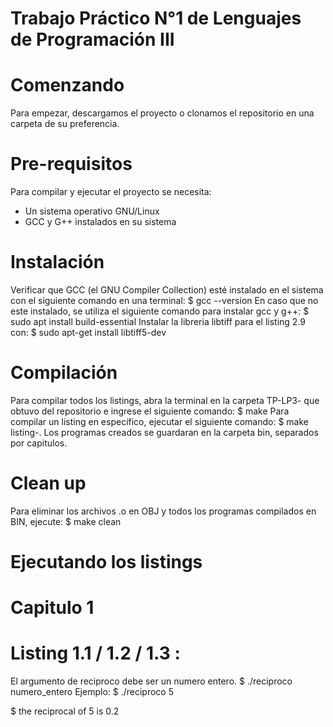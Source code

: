 # Trabajo Práctico N°1 de Lenguajes de Programación III

# Comenzando
Para empezar, descargamos el proyecto o clonamos el repositorio en una carpeta de su preferencia.

# Pre-requisitos
Para compilar y ejecutar el proyecto se necesita:
- Un sistema operativo GNU/Linux
- GCC y G++ instalados en su sistema

# Instalación 
Verificar que GCC (el GNU Compiler Collection) esté instalado en el sistema con el siguiente comando en una terminal:
$ gcc --version
En caso que no este instalado, se utiliza el siguiente comando para instalar gcc y g++:
$ sudo apt install build-essential
Instalar la libreria libtiff para el listing 2.9 con:
$ sudo apt-get install libtiff5-dev

# Compilación
Para compilar todos los listings, abra la terminal en la carpeta TP-LP3- que obtuvo del repositorio e ingrese el siguiente comando:
$ make
Para compilar un listing en específico, ejecutar el siguiente comando:
$ make listing-<numero del capitulo>.<numero de listing>
Los programas creados se guardaran en la carpeta bin, separados por capitulos.

# Clean up
Para eliminar los archivos .o en OBJ y todos los programas compilados en BIN, ejecute:
$ make clean
  
# Ejecutando los listings

  # Capitulo 1
  # Listing 1.1 / 1.2 / 1.3 :

El argumento de reciproco debe ser un numero entero.
$ ./reciproco numero_entero
Ejemplo:
$ ./reciproco 5

$ the reciprocal of 5 is 0.2
  
